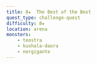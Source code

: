 ```yaml
---
title: 8★  The Best of the Best
quest_type: challenge-quest
difficulty: 8★
location: arena
monsters:
    - teostra
    - kushala-daora
    - nergigante
---
```


